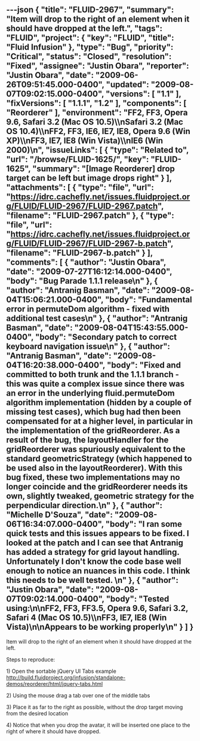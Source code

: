 ---json
{
  "title": "FLUID-2967",
  "summary": "Item will drop to the right of an element when it should have dropped at the left.",
  "tags": "FLUID",
  "project": {
    "key": "FLUID",
    "title": "Fluid Infusion"
  },
  "type": "Bug",
  "priority": "Critical",
  "status": "Closed",
  "resolution": "Fixed",
  "assignee": "Justin Obara",
  "reporter": "Justin Obara",
  "date": "2009-06-26T09:51:45.000-0400",
  "updated": "2009-08-07T09:02:15.000-0400",
  "versions": [
    "1.1"
  ],
  "fixVersions": [
    "1.1.1",
    "1.2"
  ],
  "components": [
    "Reorderer"
  ],
  "environment": "FF2, FF3, Opera 9.6, Safari 3.2 (Mac OS 10.5)\\\nSafari 3.2 (Mac OS 10.4)\\\nFF2, FF3, IE6, IE7, IE8, Opera 9.6 (Win XP)\\\nFF3, IE7, IE8 (Win Vista)\\\nIE6 (Win 2000)\n",
  "issueLinks": [
    {
      "type": "Related to",
      "url": "/browse/FLUID-1625/",
      "key": "FLUID-1625",
      "summary": "[Image Reorderer] drop target can be left but image drops right"
    }
  ],
  "attachments": [
    {
      "type": "file",
      "url": "https://idrc.cachefly.net/issues.fluidproject.org/FLUID/FLUID-2967/FLUID-2967.patch",
      "filename": "FLUID-2967.patch"
    },
    {
      "type": "file",
      "url": "https://idrc.cachefly.net/issues.fluidproject.org/FLUID/FLUID-2967/FLUID-2967-b.patch",
      "filename": "FLUID-2967-b.patch"
    }
  ],
  "comments": [
    {
      "author": "Justin Obara",
      "date": "2009-07-27T16:12:14.000-0400",
      "body": "Bug Parade 1.1.1 release\n"
    },
    {
      "author": "Antranig Basman",
      "date": "2009-08-04T15:06:21.000-0400",
      "body": "Fundamental error in permuteDom algorithm - fixed with additional test cases\n"
    },
    {
      "author": "Antranig Basman",
      "date": "2009-08-04T15:43:55.000-0400",
      "body": "Secondary patch to correct keyboard navigation issue\n"
    },
    {
      "author": "Antranig Basman",
      "date": "2009-08-04T16:20:38.000-0400",
      "body": "Fixed and committed to both trunk and the 1.1.1 branch - this was quite a complex issue since there was an error in the underlying fluid.permuteDom algorithm implementation (hidden by a couple of missing test cases), which bug had then been compensated for at a higher level, in particular in the implementation of the gridReorderer. As a result of the bug, the layoutHandler for the gridReorderer was spuriously equivalent to the standard geometricStrategy (which happened to be used also in the layoutReorderer). With this bug fixed, these two implementations may no longer coincide and the gridReorderer needs its own, slightly tweaked, geometric strategy for the perpendicular direction.\n"
    },
    {
      "author": "Michelle D'Souza",
      "date": "2009-08-06T16:34:07.000-0400",
      "body": "I ran some quick tests and this issues appears to be fixed. I looked at the patch and I can see that Antranig has added a strategy for grid layout handling. Unfortunately I don't know the code base well enough to notice an nuances in this code. I think this needs to be well tested.&#x20;\n"
    },
    {
      "author": "Justin Obara",
      "date": "2009-08-07T09:02:14.000-0400",
      "body": "Tested using:\n\nFF2, FF3, FF3.5, Opera 9.6, Safari 3.2, Safari 4 (Mac OS 10.5)\\\nFF3, IE7, IE8 (Win Vista)\n\nAppears to be working properly\n"
    }
  ]
}
---
Item will drop to the right of an element when it should have dropped at the left.

Steps to reproduce:

1\) Open the sortable jQuery UI Tabs example\
<http://build.fluidproject.org/infusion/standalone-demos/reorderer/html/jquery-tabs.html>

2\) Using the mouse drag a tab over one of the middle tabs

3\) Place it as far to the right as possible, without the drop target moving from the desired location

4\) Notice that when you drop the avatar, it will be inserted one place to the right of where it should have dropped.

        